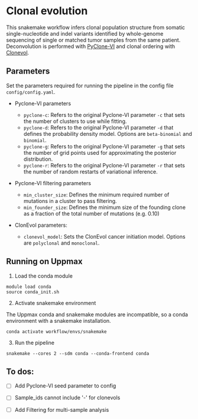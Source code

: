 # Clonal evolution

This snakemake workflow infers clonal population structure from somatic single-nucleotide and indel variants identified by whole-genome sequencing of single or matched tumor samples from the same patient. Deconvolution is performed with [PyClone-VI](https://github.com/Roth-Lab/pyclone-vi) and clonal ordering with [Clonevol](https://github.com/hdng/clonevol). 

## Parameters

Set the parameters required for running the pipeline in the config file `config/config.yaml`. 

- Pyclone-VI parameters
    - `pyclone-c`: Refers to the original Pyclone-VI parameter `-c` that sets the number of clusters to use while fitting. 
    - `pyclone-d`: Refers to the original Pyclone-VI parameter `-d` that defines the probability density model. Options are `beta-binomial` and `binomial`. 
    - `pyclone-g`: Refers to the original Pyclone-VI parameter `-g` that sets the number of grid points used for approximating the posterior distribution. 
    - `pyclone-r`: Refers to the original Pyclone-VI parameter `-r` that sets the number of random restarts of variational inference.

- Pyclone-VI filtering parameters
    - `min_cluster_size`: Defines the minimum required number of mutations in a cluster to pass filtering. 
    - `min_founder_size`: Defines the minimum size of the founding clone as a fraction of the total number of mutations (e.g. 0.10)

- ClonEvol parameters:
    - `clonevol_model`: Sets the ClonEvol cancer initiation model. Options are `polyclonal` and `monoclonal`. 

## Running on Uppmax

1. Load the conda module 

```
module load conda
source conda_init.sh
```

2. Activate snakemake environment

The Uppmax conda and snakemake modules are incompatible, so a conda environment with a snakemake installation. 

```
conda activate workflow/envs/snakemake
```

3. Run the pipeline
 
```
snakemake --cores 2 --sdm conda --conda-frontend conda
```

## To dos:

- [ ] Add Pyclone-VI seed parameter to config
- [ ] Sample_ids cannot include '-' for clonevols
- [ ] Add Filtering for multi-sample analysis

